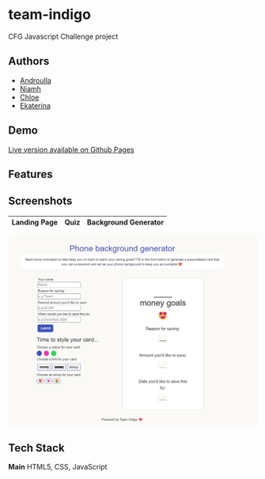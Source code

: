 # team-indigo


CFG Javascript Challenge project


## Authors

- [Androulla](https://github.com/n1ght0wl)
- [Niamh](https://github.com/NiamhBrown)
- [Chloe]()
- [Ekaterina]()

## Demo

[Live version available on Github Pages](https://n1ght0wl.github.io/team-indigo/)


## Features

## Screenshots

Landing Page               |  Quiz                      |  Background Generator
:-------------------------:|:-------------------------: |:-------------------------: |
![](https://github.com/n1ght0wl/team-indigo/blob/main/background_generator.png)                          

## Tech Stack

**Main** HTML5, CSS, JavaScript

